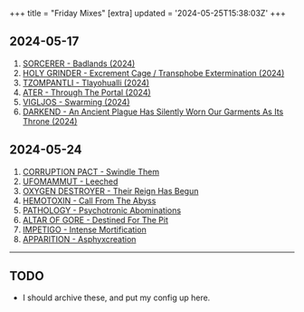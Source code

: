 +++
title = "Friday Mixes"
[extra]
updated = '2024-05-25T15:38:03Z'
+++

## 2024-05-17

1. [SORCERER - Badlands (2024)](https://sorcererhc.bandcamp.com/album/devotion)
2. [HOLY GRINDER - Excrement Cage / Transphobe Extermination (2024)](https://holygrinder.bandcamp.com/album/10-desecrations)
3. [TZOMPANTLI - Tlayohualli (2024)](https://20buckspin.bandcamp.com/album/beating-the-drums-of-ancestral-force)
4. [ATER - Through The Portal (2024)](https://atermetal.bandcamp.com/album/somber)
5. [VIGLJOS - Swarming (2024)](https://dusktone.bandcamp.com/album/tome-i-apid)
6. [DARKEND - An Ancient Plague Has Silently Worn Our Garments As Its Throne (2024)](https://darkend.bandcamp.com/album/viaticum)

## 2024-05-24

1. [CORRUPTION PACT - Swindle Them](https://corruptionpact.bandcamp.com/track/swindle-them)
2. [UFOMAMMUT - Leeched](https://ufomammut.bandcamp.com/track/leeched)
3. [OXYGEN DESTROYER - Their Reign Has Begun](https://oxygen-destroyer.bandcamp.com/track/their-reign-has-begun)
4. [HEMOTOXIN - Call From The Abyss](https://hemotoxin70.bandcamp.com/track/call-from-the-abyss-2)
5. [PATHOLOGY - Psychotronic Abominations](https://agoniarecords.bandcamp.com/track/psychotronic-abominations)
6. [ALTAR OF GORE - Destined For The Pit](https://altarofgore.bandcamp.com/track/destined-for-the-pit)
7. [IMPETIGO - Intense Mortification](https://sadistro.bandcamp.com/track/impetigo-intense-mortification)
8. [APPARITION - Asphyxcreation](https://ironfortressrecords.bandcamp.com/track/asphyxcreation)

---

## TODO

- I should archive these, and put my config up here.
